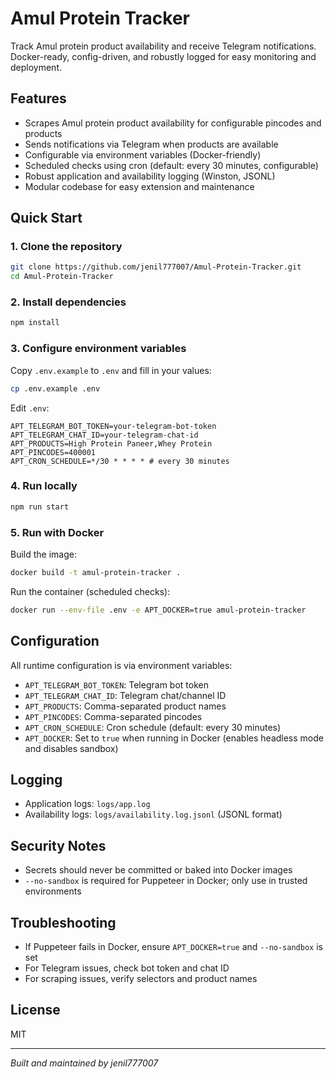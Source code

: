 # Amul Protein Tracker

Track Amul protein product availability and receive Telegram notifications. Docker-ready, config-driven, and robustly logged for easy monitoring and deployment.

## Features

- Scrapes Amul protein product availability for configurable pincodes and products
- Sends notifications via Telegram when products are available
- Configurable via environment variables (Docker-friendly)
- Scheduled checks using cron (default: every 30 minutes, configurable)
- Robust application and availability logging (Winston, JSONL)
- Modular codebase for easy extension and maintenance

## Quick Start

### 1. Clone the repository

```sh
git clone https://github.com/jenil777007/Amul-Protein-Tracker.git
cd Amul-Protein-Tracker
```

### 2. Install dependencies

```sh
npm install
```

### 3. Configure environment variables

Copy `.env.example` to `.env` and fill in your values:

```sh
cp .env.example .env
```

Edit `.env`:

```
APT_TELEGRAM_BOT_TOKEN=your-telegram-bot-token
APT_TELEGRAM_CHAT_ID=your-telegram-chat-id
APT_PRODUCTS=High Protein Paneer,Whey Protein
APT_PINCODES=400001
APT_CRON_SCHEDULE=*/30 * * * * # every 30 minutes
```

### 4. Run locally

```sh
npm run start
```

### 5. Run with Docker

Build the image:

```sh
docker build -t amul-protein-tracker .
```

Run the container (scheduled checks):

```sh
docker run --env-file .env -e APT_DOCKER=true amul-protein-tracker
```

## Configuration

All runtime configuration is via environment variables:

- `APT_TELEGRAM_BOT_TOKEN`: Telegram bot token
- `APT_TELEGRAM_CHAT_ID`: Telegram chat/channel ID
- `APT_PRODUCTS`: Comma-separated product names
- `APT_PINCODES`: Comma-separated pincodes
- `APT_CRON_SCHEDULE`: Cron schedule (default: every 30 minutes)
- `APT_DOCKER`: Set to `true` when running in Docker (enables headless mode and disables sandbox)

## Logging

- Application logs: `logs/app.log`
- Availability logs: `logs/availability.log.jsonl` (JSONL format)

## Security Notes

- Secrets should never be committed or baked into Docker images
- `--no-sandbox` is required for Puppeteer in Docker; only use in trusted environments

## Troubleshooting

- If Puppeteer fails in Docker, ensure `APT_DOCKER=true` and `--no-sandbox` is set
- For Telegram issues, check bot token and chat ID
- For scraping issues, verify selectors and product names

## License

MIT

---

_Built and maintained by jenil777007_

